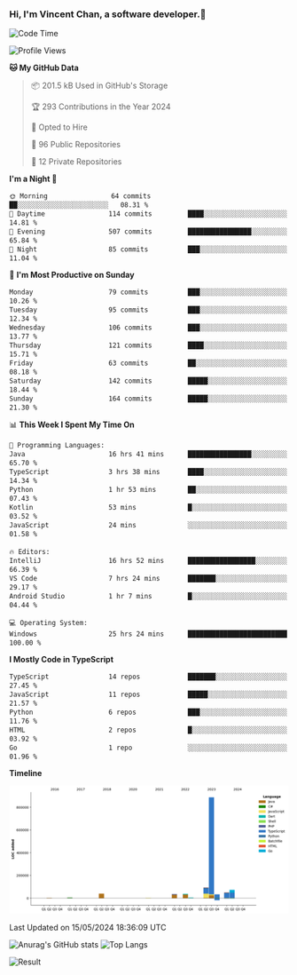 ### Hi, I'm Vincent Chan, a software developer.👋

<!--
**hkvincent/hkvincent** is a ✨ _special_ ✨ repository because its `README.md` (this file) appears on your GitHub profile.

Here are some ideas to get you started:

- 🔭 I’m currently working on ...
- 🌱 I’m currently learning ...
- 👯 I’m looking to collaborate on ...
- 🤔 I’m looking for help with ...
- 💬 Ask me about ...
- 📫 How to reach me: ...
- 😄 Pronouns: ...
- ⚡ Fun fact: ...
-->
<!--START_SECTION:waka-->
![Code Time](http://img.shields.io/badge/Code%20Time-1%2C148%20hrs%2050%20mins-blue)

![Profile Views](http://img.shields.io/badge/Profile%20Views-0-blue)

**🐱 My GitHub Data** 

> 📦 201.5 kB Used in GitHub's Storage 
 > 
> 🏆 293 Contributions in the Year 2024
 > 
> 💼 Opted to Hire
 > 
> 📜 96 Public Repositories 
 > 
> 🔑 12 Private Repositories 
 > 
**I'm a Night 🦉** 

```text
🌞 Morning                64 commits          ██░░░░░░░░░░░░░░░░░░░░░░░   08.31 % 
🌆 Daytime                114 commits         ████░░░░░░░░░░░░░░░░░░░░░   14.81 % 
🌃 Evening                507 commits         ████████████████░░░░░░░░░   65.84 % 
🌙 Night                  85 commits          ███░░░░░░░░░░░░░░░░░░░░░░   11.04 % 
```
📅 **I'm Most Productive on Sunday** 

```text
Monday                   79 commits          ███░░░░░░░░░░░░░░░░░░░░░░   10.26 % 
Tuesday                  95 commits          ███░░░░░░░░░░░░░░░░░░░░░░   12.34 % 
Wednesday                106 commits         ███░░░░░░░░░░░░░░░░░░░░░░   13.77 % 
Thursday                 121 commits         ████░░░░░░░░░░░░░░░░░░░░░   15.71 % 
Friday                   63 commits          ██░░░░░░░░░░░░░░░░░░░░░░░   08.18 % 
Saturday                 142 commits         █████░░░░░░░░░░░░░░░░░░░░   18.44 % 
Sunday                   164 commits         █████░░░░░░░░░░░░░░░░░░░░   21.30 % 
```


📊 **This Week I Spent My Time On** 

```text
💬 Programming Languages: 
Java                     16 hrs 41 mins      ████████████████░░░░░░░░░   65.70 % 
TypeScript               3 hrs 38 mins       ████░░░░░░░░░░░░░░░░░░░░░   14.34 % 
Python                   1 hr 53 mins        ██░░░░░░░░░░░░░░░░░░░░░░░   07.43 % 
Kotlin                   53 mins             █░░░░░░░░░░░░░░░░░░░░░░░░   03.52 % 
JavaScript               24 mins             ░░░░░░░░░░░░░░░░░░░░░░░░░   01.58 % 

🔥 Editors: 
IntelliJ                 16 hrs 52 mins      █████████████████░░░░░░░░   66.39 % 
VS Code                  7 hrs 24 mins       ███████░░░░░░░░░░░░░░░░░░   29.17 % 
Android Studio           1 hr 7 mins         █░░░░░░░░░░░░░░░░░░░░░░░░   04.44 % 

💻 Operating System: 
Windows                  25 hrs 24 mins      █████████████████████████   100.00 % 
```

**I Mostly Code in TypeScript** 

```text
TypeScript               14 repos            ███████░░░░░░░░░░░░░░░░░░   27.45 % 
JavaScript               11 repos            █████░░░░░░░░░░░░░░░░░░░░   21.57 % 
Python                   6 repos             ███░░░░░░░░░░░░░░░░░░░░░░   11.76 % 
HTML                     2 repos             █░░░░░░░░░░░░░░░░░░░░░░░░   03.92 % 
Go                       1 repo              ░░░░░░░░░░░░░░░░░░░░░░░░░   01.96 % 
```



**Timeline**

![Lines of Code chart](https://raw.githubusercontent.com/hkvincent/hkvincent/main/assets/bar_graph.png)


 Last Updated on 15/05/2024 18:36:09 UTC
<!--END_SECTION:waka-->
![Anurag's GitHub stats](https://github-readme-stats.vercel.app/api?username=hkvincent&rank_icon=github&hide=contribs,prs)
![Top Langs](https://github-readme-stats.vercel.app/api/top-langs/?username=hkvincent&layout=compact)

![Result](https://image-keeper.vincentchan.workers.dev/file/eff033ac20714fe72c62b.png)
